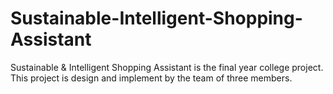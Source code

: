 # Sustainable-Intelligent-Shopping-Assistant
 Sustainable &amp; Intelligent Shopping Assistant is the final year college project. This project is design and implement by the team of three members.  
